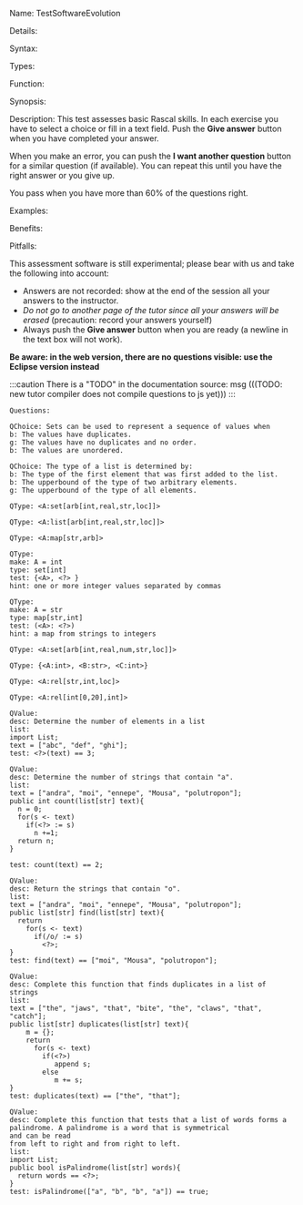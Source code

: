 Name: TestSoftwareEvolution

Details:

Syntax:

Types:

Function:

Synopsis:

Description:
This test assesses basic Rascal skills. In each exercise you have to select a choice or fill in a text field. 
Push the __Give answer__ button when you have completed your answer.

When you make an error, you can push the __I want another question__ button for a similar question (if available).
You can repeat this until you have the right answer or you give up.

You pass when you have more than 60% of the questions right.

Examples:

Benefits:

Pitfalls:

This assessment software is still experimental; please bear with us and take the following into account:

* Answers are not recorded: show at the end of the session all your answers to the instructor.
* _Do not go to another page of the tutor since all your answers will be erased_ (precaution: record your answers yourself)
* Always push the __Give answer__ button when you are ready (a newline in the text box will not work).

__Be aware: in the web version, there are no questions visible: use the Eclipse version instead__

:::caution
There is a "TODO" in the documentation source:
msg
(((TODO: new tutor compiler does not compile questions to js yet)))
:::

``````
Questions:

QChoice: Sets can be used to represent a sequence of values when
b: The values have duplicates.
g: The values have no duplicates and no order.
b: The values are unordered.

QChoice: The type of a list is determined by:
b: The type of the first element that was first added to the list.
b: The upperbound of the type of two arbitrary elements.
g: The upperbound of the type of all elements.

QType: <A:set[arb[int,real,str,loc]]>

QType: <A:list[arb[int,real,str,loc]]>

QType: <A:map[str,arb]>

QType: 
make: A = int
type: set[int]
test: {<A>, <?> } 
hint: one or more integer values separated by commas

QType: 
make: A = str
type: map[str,int]
test: (<A>: <?>)
hint: a map from strings to integers

QType: <A:set[arb[int,real,num,str,loc]]>

QType: {<A:int>, <B:str>, <C:int>}

QType: <A:rel[str,int,loc]>

QType: <A:rel[int[0,20],int]>

QValue:
desc: Determine the number of elements in a list
list:
import List;
text = ["abc", "def", "ghi"];
test: <?>(text) == 3;

QValue:
desc: Determine the number of strings that contain "a".
list:
text = ["andra", "moi", "ennepe", "Mousa", "polutropon"];
public int count(list[str] text){
  n = 0;
  for(s <- text)
    if(<?> := s)
      n +=1;
  return n;
}

test: count(text) == 2;

QValue:
desc: Return the strings that contain "o".
list:
text = ["andra", "moi", "ennepe", "Mousa", "polutropon"];
public list[str] find(list[str] text){
  return 
    for(s <- text)
      if(/o/ := s)
        <?>;
}
test: find(text) == ["moi", "Mousa", "polutropon"];

QValue:
desc: Complete this function that finds duplicates in a list of strings
list:
text = ["the", "jaws", "that", "bite", "the", "claws", "that", "catch"];
public list[str] duplicates(list[str] text){
    m = {};
    return 
      for(s <- text)
        if(<?>)
           append s;
        else
           m += s;
}
test: duplicates(text) == ["the", "that"];

QValue:
desc: Complete this function that tests that a list of words forms a palindrome. A palindrome is a word that is symmetrical 
and can be read
from left to right and from right to left.
list:
import List;
public bool isPalindrome(list[str] words){
  return words == <?>;
}
test: isPalindrome(["a", "b", "b", "a"]) == true;

``````

